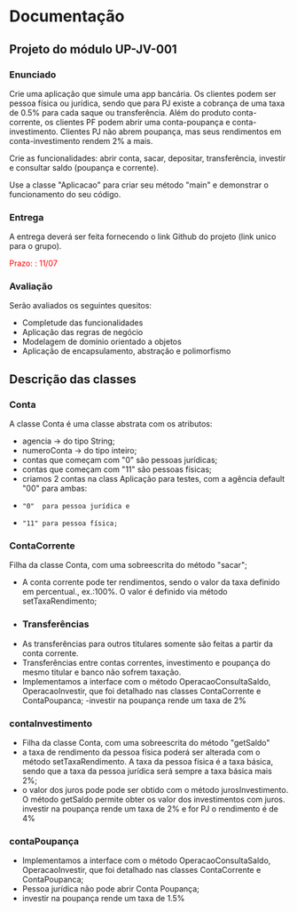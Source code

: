 # Documentação
## Projeto do módulo UP-JV-001
### Enunciado
Crie uma aplicação que simule uma app bancária. Os clientes podem ser pessoa física ou jurídica, sendo que para PJ existe a cobrança de uma taxa de 0.5% para cada saque ou transferência. Além do produto conta-corrente, os clientes PF podem abrir uma conta-poupança e conta-investimento. Clientes PJ não abrem poupança, mas seus rendimentos em conta-investimento rendem 2% a mais.

Crie as funcionalidades: abrir conta, sacar, depositar, transferência, investir e consultar saldo (poupança e corrente).

Use a classe "Aplicacao" para criar seu método "main" e demonstrar o funcionamento do seu código.

### Entrega
A entrega deverá ser feita fornecendo o link Github do projeto (link unico para o grupo).

<p style="color:red">Prazo: : 11/07</p>

### Avaliação
Serão avaliados os seguintes quesitos:

- Completude das funcionalidades
- Aplicação das regras de negócio
- Modelagem de domínio orientado a objetos
- Aplicação de encapsulamento, abstração e polimorfismo

## Descrição das classes
### Conta
A classe Conta é uma classe abstrata com os atributos:
- agencia -> do tipo String;
- numeroConta -> do tipo inteiro;
- contas que começam com "0" são pessoas jurídicas;
- contas que começam com "11" são pessoas físicas;
- criamos 2 contas na class Aplicação para testes, com a agência default "00" para ambas:
-     "0"  para pessoa jurídica e
-     "11" para pessoa física;
### ContaCorrente
Filha da classe Conta, com uma sobreescrita do método "sacar";
- A conta corrente pode ter rendimentos, sendo o valor da taxa definido em percentual., ex.:100%. O valor é definido via método setTaxaRendimento;
- ### Transferências
- As transferências para outros titulares somente são feitas a partir da conta corrente. 
- Transferências entre contas correntes, investimento e poupança do mesmo titular e banco não sofrem taxação.
- Implementamos a interface com o método OperacaoConsultaSaldo, OperacaoInvestir, que foi detalhado nas classes ContaCorrente e ContaPoupanca; 
-investir na poupança rende um taxa de 2%
### contaInvestimento
- Filha da classe Conta, com uma sobreescrita do método "getSaldo"
- a taxa de rendimento da pessoa física poderá ser alterada com o método setTaxaRendimento. A taxa da pessoa física é a taxa básica, sendo que a taxa da pessoa jurídica será sempre a taxa básica mais 2%; 
- o valor dos juros pode pode ser obtido com o método jurosInvestimento. O método getSaldo permite obter os valor dos investimentos com juros.
investir na poupança rende um taxa de 2% e for PJ o rendimento é de 4%
### contaPoupança
- Implementamos a interface com o método OperacaoConsultaSaldo, OperacaoInvestir, que foi detalhado nas classes ContaCorrente e ContaPoupanca; 
- Pessoa jurídica não pode abrir Conta Poupança;
- investir na poupança rende um taxa de 1.5%

